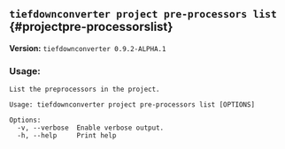 ## `tiefdownconverter project pre-processors list` {#projectpre-processorslist}

**Version:** `tiefdownconverter 0.9.2-ALPHA.1`

### Usage:
```
List the preprocessors in the project.

Usage: tiefdownconverter project pre-processors list [OPTIONS]

Options:
  -v, --verbose  Enable verbose output.
  -h, --help     Print help
```

